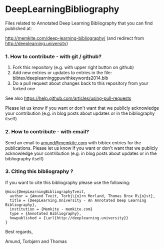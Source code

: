 DeepLearningBibliography
========================

Files related to Annotated Deep Learning Bibliography that you can find published at:

http://memkite.com/deep-learning-bibliography/ (and redirect from http://deeplearning.university)

### 1. How to contribute - with git / github?

  1. Fork this repository (e.g. with upper right button on github)
  2. Add new entries or updates to entries in the file: bibtex/deeplearninggpuwithkeywords2014.bib
  3. Do a pull request about changes back to this repository from your forked one

See also https://help.github.com/articles/using-pull-requests

Please let us know if you want or don't want that we publicly acknowledge your contribution (e.g. in blog posts about updates or in the bibliography itself)

### 2. How to contribute - with email?

Send an email to amund@memkite.com with bibtex entries for the publications. Please let us know if you want or don't want that we publicly acknowledge your contribution (e.g. in blog posts about updates or in the bibliography itself)

### 3. Citing this bibliography ?

If you want to cite this bibliography please use the following:

```
@misc{DeepLearningBibliographyTveit,
  author = {Amund Tveit, Torbj\{o}rn Morland, Thomas Brox R\{o}st},
  title = {DeepLearning.University - An Annotated Deep Learning Bibliography},
  institution = {Memkite - memkite.com}
  type = {Annotated Bibliography},
  howpublished = {\url{http://deeplearning.university}}
}
```

Best regards,

Amund, Torbjørn and Thomas


